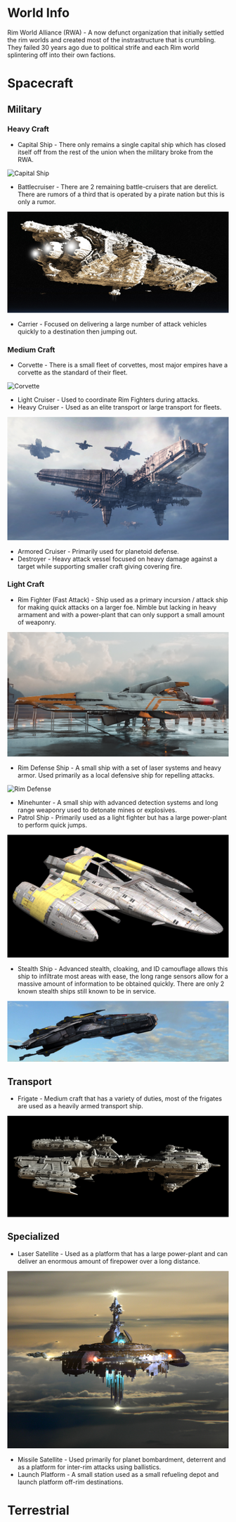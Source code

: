# World Info

Rim World Alliance (RWA) - A now defunct organization that initially settled the rim worlds and created most of the instrastructure that is crumbling. They failed 30 years ago due to political strife and each Rim world splintering off into their own factions.

# Spacecraft

## Military

### Heavy Craft

* Capital Ship - There only remains a single capital ship which has closed itself off from the rest of the union when the military broke from the RWA.

![Capital Ship](capitalship.png ':size=700')

* Battlecruiser - There are 2 remaining battle-cruisers that are derelict. There are rumors of a third that is operated by a pirate nation but this is only a rumor.

![Battle Cruiser](battlecruiser.jpeg ':size=700')
* Carrier - Focused on delivering a large number of attack vehicles quickly to a destination then jumping out.

### Medium Craft

* Corvette - There is a small fleet of corvettes, most major empires have a corvette as the standard of their fleet.

![Corvette](corvette.jpeg ':size=700')

* Light Cruiser - Used to coordinate Rim Fighters during attacks.
* Heavy Cruiser - Used as an elite transport or large transport for fleets.

![Heavy Cruiser](heavycruiser.jpeg ':size=700')

* Armored Cruiser - Primarily used for planetoid defense.
* Destroyer - Heavy attack vessel focused on heavy damage against a target while supporting smaller craft giving covering fire.


### Light Craft

* Rim Fighter (Fast Attack) - Ship used as a primary incursion / attack ship for making quick attacks on a larger foe. Nimble but lacking in heavy armament and with a power-plant that can only support a small amount of weaponry.

![Rim Fighter](rimfighter.jpeg ':size=700')

* Rim Defense Ship - A small ship with a set of laser systems and heavy armor. Used primarily as a local defensive ship for repelling attacks.

![Rim Defense](rimdefense.png ':size=700')

* Minehunter - A small ship with advanced detection systems and long range weaponry used to detonate mines or explosives.
* Patrol Ship - Primarily used as a light fighter but has a large power-plant to perform quick jumps.

![Patrol Ship](patrolship.jpeg ':size=700')

* Stealth Ship - Advanced stealth, cloaking, and ID camouflage allows this ship to infiltrate most areas with ease, the long range sensors allow for a massive amount of information to be obtained quickly. There are only 2 known stealth ships still known to be in service.

![Battle Cruiser](stealthship.jpeg ':size=700')

## Transport

* Frigate - Medium craft that has a variety of duties, most of the frigates are used as a heavily armed transport ship.

![Frigate](frigate.jpeg ':size=700')

## Specialized

* Laser Satellite - Used as a platform that has a large power-plant and can deliver an enormous amount of firepower over a long distance.

![Satellite](satellite.jpeg ':size=700')

* Missile Satellite - Used primarily for planet bombardment, deterrent and as a platform for inter-rim attacks using ballistics.
* Launch Platform - A small station used as a small refueling depot and launch platform off-rim destinations.


# Terrestrial

